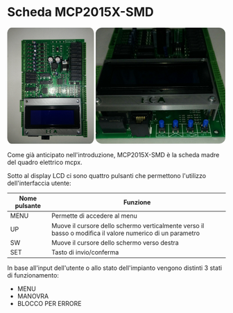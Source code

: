 # Scheda MCP2015X-SMD

<img src="../../res/mcpx-board-1.jpg" style="width: 200px; border-radius: 5%;">
<img src="../../res/mcpx-buttons.jpg" style="height: 266.5px; border-radius: 5%;">


Come già anticipato nell'introduzione, MCP2015X-SMD è la scheda madre del quadro elettrico mcpx.

Sotto al display LCD ci sono quattro pulsanti che permettono l'utilizzo dell'interfaccia utente:

Nome pulsante|Funzione
---|---
MENU|Permette di accedere al menu
UP|Muove il cursore dello schermo verticalmente verso il basso o modifica il valore numerico di un parametro
SW|Muove il cursore dello schermo verso destra
SET|Tasto di invio/conferma

In base all'input dell'utente o allo stato dell'impianto vengono distinti 3 stati di funzionamento:
*   MENU
*   MANOVRA
*   BLOCCO PER ERRORE

